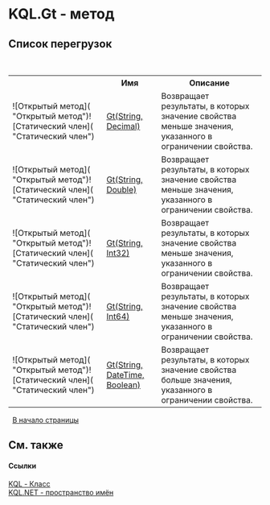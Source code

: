 # KQL.Gt - метод
 


## Список&nbsp;перегрузок
&nbsp;<table><tr><th></th><th>Имя</th><th>Описание</th></tr><tr><td>![Открытый метод]( "Открытый метод")![Статический член]( "Статический член")</td><td><a href="4DC5FECB">Gt(String, Decimal)</a></td><td>
Возвращает результаты, в которых значение свойства меньше значения, указанного в ограничении свойства.</td></tr><tr><td>![Открытый метод]( "Открытый метод")![Статический член]( "Статический член")</td><td><a href="4DC4FECB">Gt(String, Double)</a></td><td>
Возвращает результаты, в которых значение свойства меньше значения, указанного в ограничении свойства.</td></tr><tr><td>![Открытый метод]( "Открытый метод")![Статический член]( "Статический член")</td><td><a href="4DC3FECB">Gt(String, Int32)</a></td><td>
Возвращает результаты, в которых значение свойства меньше значения, указанного в ограничении свойства.</td></tr><tr><td>![Открытый метод]( "Открытый метод")![Статический член]( "Статический член")</td><td><a href="4DCAFECB">Gt(String, Int64)</a></td><td>
Возвращает результаты, в которых значение свойства меньше значения, указанного в ограничении свойства.</td></tr><tr><td>![Открытый метод]( "Открытый метод")![Статический член]( "Статический член")</td><td><a href="8FF83CFA">Gt(String, DateTime, Boolean)</a></td><td>
Возвращает результаты, в которых значение свойства больше значения, указанного в ограничении свойства.</td></tr></table>&nbsp;
<a href="#kql.gt---метод">В начало страницы</a>

## См. также


#### Ссылки
<a href="A04103EA">KQL - Класс</a><br /><a href="3C471DD0">KQL.NET - пространство имён</a><br />